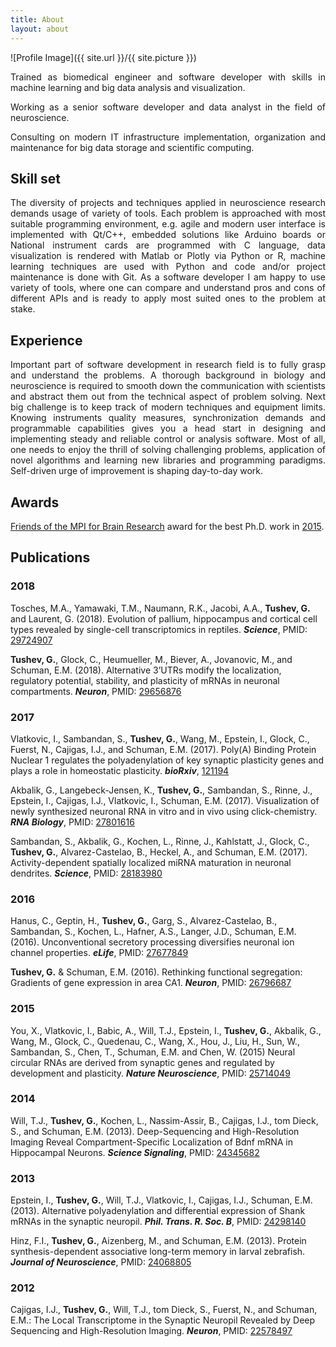 ```yaml
---
title: About
layout: about
---
```

![Profile Image]({{ site.url }}/{{ site.picture }})

<p align="justify">Trained as biomedical engineer and software developer with skills in machine learning and big data analysis and visualization.</p>

<p align="justify">Working as a senior software developer and data analyst in the field of neuroscience. </p>

<p align="justify">Consulting on modern IT infrastructure implementation, organization and maintenance for big data storage and scientific computing.</p>

<h2>Skill set</h2>

<p  align="justify">The diversity of projects and techniques applied in neuroscience research demands usage of variety of tools. Each problem is approached with most suitable programming environment, e.g. agile and modern user interface is implemented with Qt/C++, embedded solutions like Arduino boards or National instrument cards are programmed with C language, data visualization is rendered with Matlab or Plotly via Python or R, machine learning techniques are used with Python and code and/or project maintenance is done with Git. As a software developer I am happy to use variety of tools, where one can compare and understand pros and cons of different APIs and is ready to apply most suited ones to the problem at stake.</p>

<div id="chart_skills"></div>

<h2>Experience</h2>

<p align="justify">Important part of software development in research field is to fully grasp and understand the problems. A thorough background in biology and neuroscience is required to smooth down the communication with scientists and abstract them out from the technical aspect of problem solving. Next big challenge is to keep track of modern techniques and equipment limits. Knowing instruments quality measures, synchronization demands and programmable capabilities gives you a head start in designing and implementing steady and reliable control or analysis software. Most of all, one needs to enjoy the thrill of solving challenging problems, application of novel algorithms and learning new libraries and programming paradigms. Self-driven urge of improvement is shaping day-to-day work.</p>

<div id="chart_experience"></div>

## Awards

[Friends of the MPI for Brain Research](https://brain.mpg.de/services/become-a-friend/) award for the best Ph.D. work in [2015](https://brain.mpg.de/fileadmin/user_upload/images/Friends/Newsletter_2_2015.pdf).

<h2>Publications</h2>

### 2018
Tosches, M.A., Yamawaki, T.M., Naumann, R.K., Jacobi, A.A., **Tushev, G.** and Laurent, G. (2018). Evolution of pallium, hippocampus and cortical cell types revealed by single-cell transcriptomics in reptiles. ***Science***,
PMID: [29724907](https://www.ncbi.nlm.nih.gov/pubmed/29724907)

**Tushev, G.**, Glock, C., Heumueller, M., Biever, A., Jovanovic, M., and Schuman, E.M. (2018). Alternative 3’UTRs modify the localization, regulatory potential, stability, and plasticity of mRNAs in neuronal compartments. ***Neuron***, PMID: [29656876](https://www.ncbi.nlm.nih.gov/pubmed/29656876/)

### 2017
Vlatkovic, I., Sambandan, S., **Tushev, G.**, Wang, M., Epstein, I., Glock, C., Fuerst, N., Cajigas, I.J., and Schuman, E.M. (2017). Poly(A) Binding Protein Nuclear 1 regulates the polyadenylation of key synaptic plasticity genes and plays a role in homeostatic plasticity. ***bioRxiv***, [121194](https://www.biorxiv.org/content/early/2017/03/27/121194)

Akbalik, G., Langebeck-Jensen, K., **Tushev, G.**, Sambandan, S., Rinne, J., Epstein, I., Cajigas, I.J., Vlatkovic, I., Schuman, E.M. (2017). Visualization of newly synthesized neuronal RNA in vitro and in vivo using click-chemistry. ***RNA Biology***, PMID: [27801616](https://www.ncbi.nlm.nih.gov/pubmed/27801616/)

Sambandan, S., Akbalik, G., Kochen, L., Rinne, J., Kahlstatt, J., Glock, C., **Tushev, G.**, Alvarez-Castelao, B., Heckel, A., and Schuman, E.M. (2017). Activity-dependent spatially localized miRNA maturation in neuronal dendrites. ***Science***, PMID: [28183980](https://www.ncbi.nlm.nih.gov/pubmed/28183980)

### 2016
Hanus, C., Geptin, H., **Tushev, G.**, Garg, S., Alvarez-Castelao, B., Sambandan, S., Kochen, L., Hafner, A.S., Langer, J.D., Schuman, E.M. (2016). Unconventional secretory processing diversifies neuronal ion channel properties. ***eLife***, PMID: [27677849](https://www.ncbi.nlm.nih.gov/pubmed/27677849)

**Tushev, G.** & Schuman, E.M. (2016). Rethinking functional segregation: Gradients of gene expression in area CA1. ***Neuron***, PMID: [26796687](https://www.ncbi.nlm.nih.gov/pubmed/26796687)

### 2015
You, X., Vlatkovic, I., Babic, A., Will, T.J., Epstein, I., **Tushev, G.**, Akbalik, G., Wang, M., Glock, C., Quedenau, C., Wang, X., Hou, J., Liu, H., Sun, W., Sambandan, S., Chen, T., Schuman, E.M. and Chen, W.  (2015) Neural circular RNAs are derived from synaptic genes and regulated by development and plasticity. ***Nature Neuroscience***, PMID: [25714049](https://www.ncbi.nlm.nih.gov/pubmed/25714049)

### 2014
Will, T.J., **Tushev, G.**, Kochen, L., Nassim-Assir, B., Cajigas, I.J., tom Dieck, S., and Schuman, E.M. (2013). Deep-Sequencing and High-Resolution Imaging Reveal Compartment-Specific Localization of Bdnf mRNA in Hippocampal Neurons. ***Science Signaling***, PMID: [24345682](https://www.ncbi.nlm.nih.gov/pubmed/24345682)

### 2013
Epstein, I., **Tushev, G.**, Will, T.J., Vlatkovic, I., Cajigas, I.J., Schuman, E.M. (2013). Alternative polyadenylation and differential expression of Shank mRNAs in the synaptic neuropil. ***Phil. Trans. R. Soc. B***, PMID: [24298140](https://www.ncbi.nlm.nih.gov/pubmed/24298140)

Hinz, F.I., **Tushev, G.**, Aizenberg, M., and Schuman, E.M. (2013). Protein synthesis-dependent associative long-term memory in larval zebrafish. ***Journal of Neuroscience***, PMID: [24068805](https://www.ncbi.nlm.nih.gov/pubmed/24068805)

### 2012
Cajigas, I.J., **Tushev, G.**, Will, T.J., tom Dieck, S., Fuerst, N., and Schuman, E.M.: The Local Transcriptome in the Synaptic Neuropil Revealed by Deep Sequencing and High-Resolution Imaging. ***Neuron***, PMID: [22578497](https://www.ncbi.nlm.nih.gov/pubmed/22578497)
